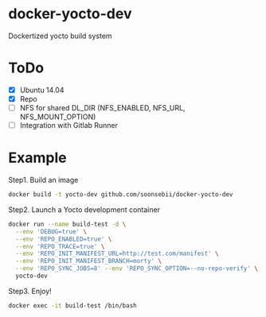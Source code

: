 # docker-yocto-dev

Dockertized yocto build system

# ToDo
- [x] Ubuntu 14.04
- [x] Repo
- [ ] NFS for shared DL_DIR (NFS_ENABLED, NFS_URL, NFS_MOUNT_OPTION)
- [ ] Integration with Gitlab Runner

# Example

Step1. Build an image
```bash
docker build -t yocto-dev github.com/soonsebii/docker-yocto-dev
```

Step2. Launch a Yocto development container
```bash
docker run --name build-test -d \
  --env 'DEBUG=true' \
  --env 'REPO_ENABLED=true' \
  --env 'REPO_TRACE=true' \
  --env 'REPO_INIT_MANIFEST_URL=http://test.com/manifest' \
  --env 'REPO_INIT_MANIFEST_BRANCH=morty' \
  --env 'REPO_SYNC_JOBS=8' --env 'REPO_SYNC_OPTION=--no-repo-verify' \
  yocto-dev
```

Step3. Enjoy!
```bash
docker exec -it build-test /bin/bash
```

